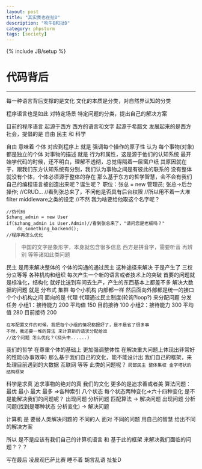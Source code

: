 ```yaml
---
layout: post
title: "其实我也在扯D"
description: "吹牛B和扯D"
category: phpstorm
tags: [society]
---
```

{% include JB/setup %}
# 代码背后
---
>
每一种语言背后支撑的是文化
文化的本质是分类，对自然界认知的分类

程序语言也是如此
对特定场景 特定问题的分类，提出自己的解决方案  
>
目前的程序语言 起源于西方
西方的语言和文字 起源于希腊文 
发展起来的是西方社会，提倡的是 自由 民主 和 科学  
>
自由 意味着 个体 对应到程序上 就是 强调每个操作的原子性 
认为 每个事物(对象)都是独立的个体
对事物的描述 就是 行为和属性，这是源于他们的认知系统
最开始学代码的时候，还不明白，理解不透彻，总觉得隔着一层窗户纸
其原因就在于，跟我们东方认知系统有分别，我们认为事物之间是有彼此的联系的
没有整体 就没有个体，个体必须源于整体的存在
那么基于东方的哲学智慧，会不会有我们自己的编程语言被创造出来呢？诞生呢？
    职位：张总 = new 管理员;
    张总->后台操作; //CRUD...
    //看到张总来了，不问他是否具有后台权限 
    //所以用不着一大堆 filter middleware之类的设定
    //不然 我为啥要给他取这个名字呢？

    //伪代码
    $zhang_admin = new User
    if($zhang_admin is User.Admin)//看到张总来了，"请问您是老板吗？"
        do_something_backend();
    //程序再怎么优化 

  
>中国的文字是象形字，本身就包含很多信息
>西方是拼音字，需要听音 再辨别
等等诸如此类问题
  
>
民主 是用来解决整体的 个体的沟通的通过民主 这种途径来解决 于是产生了
三权分立等等 各种机构和组织 每次产生一个新的语言或者技术上的突破
首要的问题就是标准化，结构化 就好比送到车间去生产，产生的东西基本上都差不多
解决大数据的问题 就是 分布式 集群 每个小机构 内部都一样 然后面向外部都是统一的接口
个个小机构之间 面向的是 代理 代理通过民主制度(轮询?loop?) 来分配问题 分发任务
    小组1：接待能力 200 平均值 150 目前接待 100
    小组2：接待能力 300 平均值 280 目前接待 200

    在写配置文件的时候，我把每个小组的情况都报好了，是不是省了很多事
    不然，我还要一堆的算法 来计算新的请求分配给谁
    //这个问题 怎么优化？(挠头中......)

  
    

我们的哲学 在尊重个体的基础上 更加强调整体性 在解决重大问题上体现出非常好的性能(办事效率)
那么基于我们自己的文化，能不能设计出 我们自己的框架，来处理目前遇到的大数据 互联网 等等
此类的问题呢？
`局部民主 整体集权 金字塔状的结构框架`

>
科学是求真 追求事物的绝对的真
我们的文化 更多的是追求善或者美
    算法问题：最优 最小 最大 最多 =>各种索引
    八个状态 每个状态两种变化=>六十四种变化 是不是能解决我们的问题呢？
    出现问题 分析问题 匹配算法 -> 解决问题
    出现问题 分析问题(找到是哪种状态 分析变化) -> 解决问题

>
计算机 是 要替人类解决问题的
不同的人 面对 不同的问题 用自己的智慧 给出不同的解决方案  
>
所以 是不是应该有我们自己的计算机语言 和 基于此的框架
来解决我们面临的问题？？？
  
>
写在最后
凌晨观巴萨比赛 睡不着 胡言乱语 扯扯D  